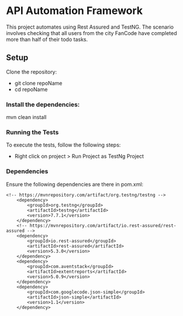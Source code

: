 # API Automation Framework
This project automates using Rest Assured and TestNG. The scenario involves checking that all users from the city FanCode have completed more than half of their todo tasks.
## Setup
Clone the repository:
- git clone repoName
- cd repoName
### Install the dependencies:
mvn clean install

### Running the Tests
To execute the tests, follow the following steps:
* Right click on project > Run Project as TestNg Project

### Dependencies
Ensure the following dependencies are there in pom.xml:

         
    <!-- https://mvnrepository.com/artifact/org.testng/testng -->
		<dependency>
			<groupId>org.testng</groupId>
			<artifactId>testng</artifactId>
			<version>7.7.1</version>
		</dependency>
		<!-- https://mvnrepository.com/artifact/io.rest-assured/rest-assured -->
		<dependency>
			<groupId>io.rest-assured</groupId>
			<artifactId>rest-assured</artifactId>
			<version>5.3.0</version>
		</dependency>
		<dependency>
            <groupId>com.aventstack</groupId>
            <artifactId>extentreports</artifactId>
            <version>5.0.9</version>
        </dependency>
        <dependency>
    		<groupId>com.googlecode.json-simple</groupId>
    		<artifactId>json-simple</artifactId>
    		<version>1.1</version>
		</dependency>
  </dependencies>
